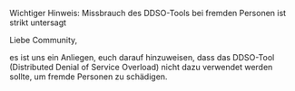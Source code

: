 Wichtiger Hinweis: Missbrauch des DDSO-Tools bei fremden Personen ist strikt untersagt

Liebe Community,

es ist uns ein Anliegen, euch darauf hinzuweisen, dass das DDSO-Tool (Distributed Denial of Service Overload) nicht dazu verwendet werden sollte, um fremde Personen zu schädigen.
